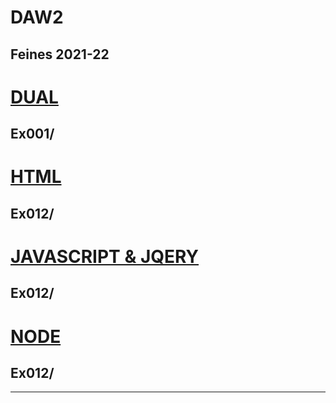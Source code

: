 # DAW2
Feines 2021-22
 ---
 # [DUAL](https://github.com/paurigine/DAW1/tree/main/firebase)
 ## Ex001/
 # [HTML](https://github.com/paurigine/DAW1/tree/main/firebase)
 ## Ex012/
 # [JAVASCRIPT & JQERY](https://github.com/paurigine/DAW1/tree/main/firebase)
 ## Ex012/
 # [NODE](https://github.com/paurigine/DAW1/tree/main/firebase)
 ## Ex012/
 ---

